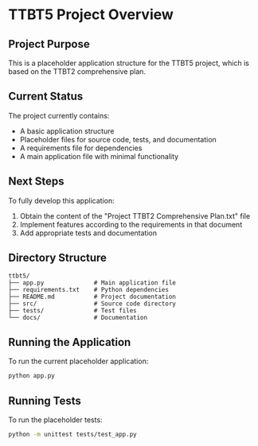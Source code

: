 # TTBT5 Project Overview

## Project Purpose

This is a placeholder application structure for the TTBT5 project, which is based on the TTBT2 comprehensive plan.

## Current Status

The project currently contains:
- A basic application structure
- Placeholder files for source code, tests, and documentation
- A requirements file for dependencies
- A main application file with minimal functionality

## Next Steps

To fully develop this application:
1. Obtain the content of the "Project TTBT2 Comprehensive Plan.txt" file
2. Implement features according to the requirements in that document
3. Add appropriate tests and documentation

## Directory Structure

```
ttbt5/
├── app.py              # Main application file
├── requirements.txt    # Python dependencies
├── README.md           # Project documentation
├── src/                # Source code directory
├── tests/              # Test files
└── docs/               # Documentation
```

## Running the Application

To run the current placeholder application:

```bash
python app.py
```

## Running Tests

To run the placeholder tests:

```bash
python -m unittest tests/test_app.py
